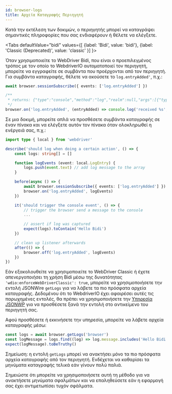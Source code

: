 ```yaml
---
id: browser-logs
title: Αρχεία Καταγραφής Περιηγητή
---
```


Κατά την εκτέλεση των δοκιμών, ο περιηγητής μπορεί να καταγράψει σημαντικές πληροφορίες που σας ενδιαφέρουν ή θέλετε να ελέγξετε.

<Tabs
defaultValue="bidi"
values={[
    {label: 'Bidi', value: 'bidi'},
    {label: 'Classic (Deprecated)', value: 'classic'
}]
}>

<TabItem value='bidi'>

Όταν χρησιμοποιείτε το WebDriver Bidi, που είναι ο προεπιλεγμένος τρόπος με τον οποίο το WebdriverIO αυτοματοποιεί τον περιηγητή, μπορείτε να εγγραφείτε σε συμβάντα που προέρχονται από τον περιηγητή. Για συμβάντα καταγραφής, θέλετε να ακούσετε το `log.entryAdded'`, π.χ.:

```ts
await browser.sessionSubscribe({ events: ['log.entryAdded'] })

/**
 * returns: {"type":"console","method":"log","realm":null,"args":[{"type":"string","value":"Hello Bidi"}],"level":"info","text":"Hello Bidi","timestamp":1657282076037}
 */
browser.on('log.entryAdded', (entryAdded) => console.log('received %s', entryAdded))
```

Σε μια δοκιμή, μπορείτε απλά να προσθέσετε συμβάντα καταγραφής σε έναν πίνακα και να ελέγξετε αυτόν τον πίνακα όταν ολοκληρωθεί η ενέργειά σας, π.χ.:

```ts
import type { local } from 'webdriver'

describe('should log when doing a certain action', () => {
    const logs: string[] = []

    function logEvents (event: local.LogEntry) {
        logs.push(event.text) // add log message to the array
    }

    before(async () => {
        await browser.sessionSubscribe({ events: ['log.entryAdded'] })
        browser.on('log.entryAdded', logEvents)
    })

    it('should trigger the console event', () => {
        // trigger the browser send a message to the console
        ...

        // assert if log was captured
        expect(logs).toContain('Hello Bidi')
    })

    // clean up listener afterwards
    after(() => {
        browser.off('log.entryAdded', logEvents)
    })
})
```

</TabItem>

<TabItem value='classic'>

Εάν εξακολουθείτε να χρησιμοποιείτε το WebDriver Classic ή έχετε απενεργοποιήσει τη χρήση Bidi μέσω της δυνατότητας `'wdio:enforceWebDriverClassic': true`, μπορείτε να χρησιμοποιήσετε την εντολή JSONWire `getLogs` για να λάβετε τα πιο πρόσφατα αρχεία καταγραφής. Δεδομένου ότι το WebdriverIO έχει αφαιρέσει αυτές τις παρωχημένες εντολές, θα πρέπει να χρησιμοποιήσετε την [Υπηρεσία JSONWP](https://github.com/webdriverio-community/wdio-jsonwp-service) για να προσθέσετε ξανά την εντολή στο αντικείμενο του περιηγητή σας.

Αφού προσθέσετε ή εκκινήσετε την υπηρεσία, μπορείτε να λάβετε αρχεία καταγραφής μέσω:

```ts
const logs = await browser.getLogs('browser')
const logMessage = logs.find((log) => log.message.includes('Hello Bidi'))
expect(logMessage).toBeTruthy()
```

Σημείωση: η εντολή `getLogs` μπορεί να ανακτήσει μόνο τα πιο πρόσφατα αρχεία καταγραφής από τον περιηγητή. Ενδέχεται να καθαρίσει τα μηνύματα καταγραφής τελικά εάν γίνουν πολύ παλιά.
</TabItem>

</Tabs>

Σημειώστε ότι μπορείτε να χρησιμοποιήσετε αυτή τη μέθοδο για να ανακτήσετε μηνύματα σφαλμάτων και να επαληθεύσετε εάν η εφαρμογή σας έχει αντιμετωπίσει τυχόν σφάλματα.